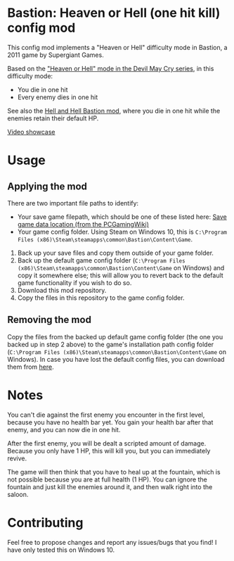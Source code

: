 # Bastion: Heaven or Hell (one hit kill) config mod
This config mod implements a "Heaven or Hell" difficulty mode in Bastion, a 2011 game by Supergiant Games.

Based on the ["Heaven or Hell" mode in the Devil May Cry series](https://devilmaycry.fandom.com/wiki/Difficulty_Mode), in this difficulty mode:
- You die in one hit
- Every enemy dies in one hit

See also the [Hell and Hell Bastion mod](https://github.com/rdimaio/bastion-hell-and-hell-mod), where you die in one hit while the enemies retain their default HP.

[Video showcase](https://www.youtube.com/watch?v=PSLiMieuzTg)

# Usage
## Applying the mod
There are two important file paths to identify:
- Your save game filepath, which should be one of these listed here: [Save game data location (from the PCGamingWiki)](https://www.pcgamingwiki.com/wiki/Bastion#Save_game_data_location)
- Your game config folder. Using Steam on Windows 10, this is `C:\Program Files (x86)\Steam\steamapps\common\Bastion\Content\Game`.

1. Back up your save files and copy them outside of your game folder. 
2. Back up the default game config folder (`C:\Program Files (x86)\Steam\steamapps\common\Bastion\Content\Game` on Windows) and copy it somewhere else; this will allow you to revert back to the default game functionality if you wish to do so.
3. Download this mod repository.
4. Copy the files in this repository to the game config folder.

## Removing the mod
Copy the files from the backed up default game config folder (the one you backed up in step 2 above) to the game's installation path config folder (`C:\Program Files (x86)\Steam\steamapps\common\Bastion\Content\Game` on Windows). In case you have lost the default config files, you can download them from [here](https://drive.google.com/drive/folders/1Utt0dDDyBNaicFL1XY62RYRI_FbCxuEn?usp=sharing).

# Notes
You can't die against the first enemy you encounter in the first level, because you have no health bar yet. You gain your health bar after that enemy, and you can now die in one hit.

After the first enemy, you will be dealt a scripted amount of damage. Because you only have 1 HP, this will kill you, but you can immediately revive.

The game will then think that you have to heal up at the fountain, which is not possible because you are at full health (1 HP). You can ignore the fountain and just kill the enemies around it, and then walk right into the saloon.

# Contributing
Feel free to propose changes and report any issues/bugs that you find! I have only tested this on Windows 10.
